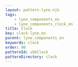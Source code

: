 ```yaml
---
layout: pattern-lyne.njk
tags: 
    - lyne_components_en
    - lyne_components_clock_en
title: Clock
key: clock-lyne_en
parent: lyne_components_en
keywords: clock
order: 90
patternId: sbbClock
patternDirectory: clock
---
```

